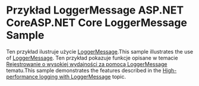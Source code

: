 # <a name="aspnet-core-loggermessage-sample"></a><span data-ttu-id="c7283-101">Przykład LoggerMessage ASP.NET Core</span><span class="sxs-lookup"><span data-stu-id="c7283-101">ASP.NET Core LoggerMessage Sample</span></span>

<span data-ttu-id="c7283-102">Ten przykład ilustruje użycie [LoggerMessage](https://docs.microsoft.com/dotnet/api/microsoft.extensions.logging.loggermessage).</span><span class="sxs-lookup"><span data-stu-id="c7283-102">This sample illustrates the use of [LoggerMessage](https://docs.microsoft.com/dotnet/api/microsoft.extensions.logging.loggermessage).</span></span> <span data-ttu-id="c7283-103">Ten przykład pokazuje funkcje opisane w temacie [Rejestrowanie o wysokiej wydajności za pomocą LoggerMessage](https://docs.microsoft.com/aspnet/core/fundamentals/logging/loggermessage) tematu.</span><span class="sxs-lookup"><span data-stu-id="c7283-103">This sample demonstrates the features described in the [High-performance logging with LoggerMessage](https://docs.microsoft.com/aspnet/core/fundamentals/logging/loggermessage) topic.</span></span>
